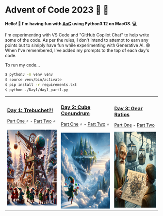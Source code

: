 # Advent of Code 2023 :christmas_tree: :gift:

<b>Hello! :wave: I'm having fun with [AoC](https://adventofcode.com/) using Python3.12 on MacOS.  :computer: </b>

I'm experimenting with VS Code and "GitHub Copilot Chat" to help write some of the code. As per the rules, I don't intend to attempt to earn any points but to simiply have fun while experimenting with Generative AI. :smile: When I've remembered, I've added my prompts to the top of each day's code.

To run my code...

```bash
$ python3 -m venv venv
$ source venv/bin/activate
$ pip install -r requirements.txt
$ python ./Day1/day1_part1.py
```

<table>

<tr> <!-- New Row -->

<td>

### [Day 1: Trebuchet?!](./Day1/overview.md)

[Part One ](./Day1/part1.py) :star: - [Part Two](./Day1/part2.py) :star:

<img src="./Day1/DALLE.png"  width="250" height="250">

</td>

<td>

### [Day 2: Cube Conundrum](./Day2/overview.md)

[Part One](./Day2/part1.py) :star: - [Part Two](./Day2/part2.py) :star:

<img src="./Day2/DALLE.png"  width="250" height="250">

</td>

<td>

### [Day 3: Gear Ratios](./Day3/overview.md)

[Part One](./Day3/part1.py) - [Part Two](./Day3/part2.py)

<img src="./Day3/DALLE.png"  width="250" height="250">

</td>

</tr> <!-- End Row -->

</table>